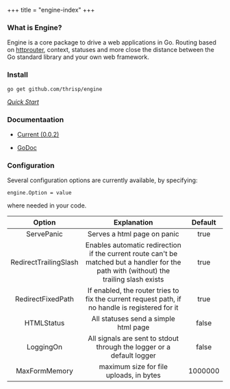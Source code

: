 +++
title = "engine-index"
+++
### What is Engine?

Engine is a core package to drive a web applications in Go. Routing based on [httprouter](https://github.com/julienschmidt/httprouter), context, statuses and more close the distance between the Go standard library and your own web framework. 


### Install

    go get github.com/thrisp/engine

[*Quick Start*](/engine/quick)


### Documentaation

- [Current (0.0.2)](/engine/documentation)

- [GoDoc](https://godoc.org/github.com/thrisp/engine)


### Configuration

Several configuration options are currently available, by specifying:


    engine.Option = value 


where needed in your code.

| Option | Explanation | Default |
| :---: | :---: | :---: |
| ServePanic | Serves a html page on panic | true |
| RedirectTrailingSlash | Enables automatic redirection if the current route can't be matched but a handler for the path with (without) the trailing slash exists | true |
| RedirectFixedPath | If enabled, the router tries to fix the current request path, if no handle is registered for it | true |
| HTMLStatus | All statuses send a simple html page | false |
| LoggingOn | All signals are sent to stdout through the logger or a default logger | false |
| MaxFormMemory | maximum size for file uploads, in bytes | 1000000 |

